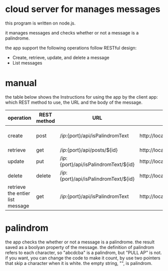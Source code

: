 # cloud server for manages messages
this program is written on node.js.

it manages messages and checks whether or not a message is a palindrome.

the app support the following operations follow RESTful design:
- Create, retrieve, update, and delete a message
- List messages
# manual

the table below shows the Instructions for using the app by the client app: which REST method to use, the URL and the body of the message.


|operation|REST method|URL|URL example|body|body example|
|---|---|---|---|---|---|
|create|post|/${ip}:${port}/api/isPalindromText|http://localhost:3000/api/isPalindromText|{"text": "${String}"}|{"text": "hello world"}|
|retrieve|get|/${ip}:${port}/api/posts/${id}|http://localhost:3000/api/posts/1|
|update|put|/${ip}:${port}/api/isPalindromText/${id}|http://localhost:3000/api/isPalindromText/1|{"text": "${String}"}|{"text": "radar"}|
|delete|delete|/${ip}:${port}/api/isPalindromText/${id}|http://localhost:3000/api/isPalindromText/1|
|retrieve the entier list message|get|/${ip}:${port}/api/isPalindromText|http://localhost:3000/api/isPalindromText|

# palindrom
the app checks the whether or not a message is a palindrome. the result saved as a boolyan property of the message.
the definition of palindrom refers to each character, so "abcdcba" is a palindrom, but "PULL AP" is not. if you want, you can change the code to make it count, by use two pointers that skip a character when it is white.
the empty string, "", is palindrom.

